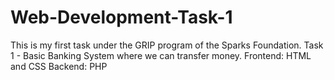 # Web-Development-Task-1

This is my first task under the GRIP program of the Sparks Foundation.
Task 1 - Basic Banking System where we can transfer money.
Frontend: HTML and CSS
Backend: PHP
